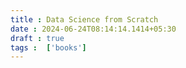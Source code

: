 ```yaml
---
title : Data Science from Scratch
date : 2024-06-24T08:14:14.1414+05:30
draft : true
tags :  ['books']
---
```




